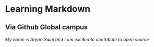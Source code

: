 # Learning Markdown
## Via Github Global campus
###### My name is Aryan Saini and I am excited to contribute to open source
